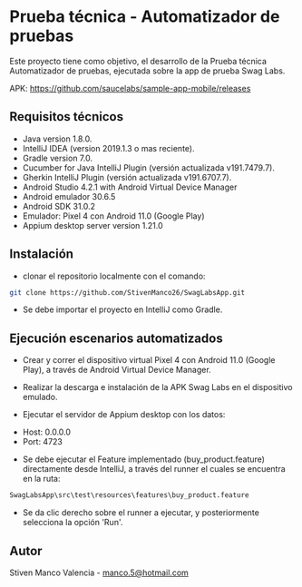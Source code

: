 # Prueba técnica - Automatizador de pruebas

Este proyecto tiene como objetivo, el desarrollo de la Prueba técnica Automatizador de pruebas, ejecutada sobre la app de prueba Swag Labs.

APK: https://github.com/saucelabs/sample-app-mobile/releases

## Requisitos técnicos

* Java version 1.8.0.
* IntelliJ IDEA (version 2019.1.3 o mas reciente).
* Gradle version 7.0.
* Cucumber for Java IntelliJ Plugin (versión actualizada v191.7479.7).
* Gherkin IntelliJ Plugin (versión actualizada v191.6707.7).
* Android Studio 4.2.1 with Android Virtual Device Manager
* Android emulador 30.6.5
* Android SDK 31.0.2
* Emulador: Pixel 4 con Android 11.0 (Google Play)
* Appium desktop server version 1.21.0

## Instalación

* clonar el repositorio localmente con el comando:
```bash
git clone https://github.com/StivenManco26/SwagLabsApp.git
```
* Se debe importar el proyecto en IntelliJ como Gradle.

## Ejecución escenarios automatizados

* Crear y correr el dispositivo virtual Pixel 4 con Android 11.0 (Google Play), a través de Android Virtual Device Manager.

* Realizar la descarga e instalación de la APK Swag Labs en el dispositivo emulado.

* Ejecutar el servidor de Appium desktop con los datos:
- Host: 0.0.0.0
- Port: 4723

* Se debe ejecutar el Feature implementado (buy_product.feature) directamente desde IntelliJ, a través del runner el cuales se encuentra en la ruta:
```bash
SwagLabsApp\src\test\resources\features\buy_product.feature
```

* Se da clic derecho sobre el runner a ejecutar, y posteriormente selecciona la opción 'Run'.

## Autor
Stiven Manco Valencia - manco.5@hotmail.com